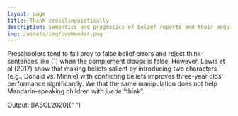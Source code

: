 ```yaml
---
layout: page
title: Think crosslinguistically
description: Semantics and pragmatics of belief reports and their acquisition
img: /assets/img/boyWonder.png
---
```

Preschoolers tend to fall prey to false belief errors and reject think-sentences like (1) when the complement clause is false. However, Lewis et al (2017) show that making beliefs salient by introducing two characters (e.g., Donald vs. Minnie) with conflicting beliefs improves three-year olds' performance significantly. We that the same manipulation does not help Mandarin-speaking children with *juede* “think”.

Output: [IASCL2020](" ")